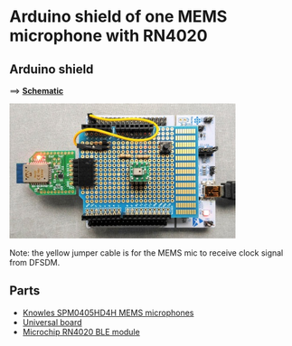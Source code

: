 # Arduino shield of one MEMS microphone with RN4020

## Arduino shield

==> **[Schematic](./mems_mic_board.pdf)**

<img src="./mems_mic_board_with_rn4020.jpg" width=400>

Note: the yellow jumper cable is for the MEMS mic to receive clock signal from DFSDM.

## Parts

- [Knowles SPM0405HD4H MEMS microphones](http://akizukidenshi.com/catalog/g/gM-05577/)
- [Universal board](http://akizukidenshi.com/catalog/g/gP-07555/)
- [Microchip RN4020 BLE module](http://akizukidenshi.com/catalog/g/gK-11102/)
